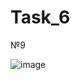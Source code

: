 # Task_6

№9

![image](https://user-images.githubusercontent.com/81358883/137874270-c9784e2c-a81d-45cc-af7c-08487e40de70.png)
